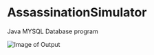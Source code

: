 # AssassinationSimulator
Java MYSQL Database program

![Image of Output](https://i.imgur.com/a52231V.png)
